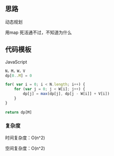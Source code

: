 ## 思路

动态规划

用map 死活通不过，不知道为什么



## 代码模板

JavaScript

```javascript
N，M，W，V
dp[0..M] = 0

for( var i = 0; i < N.length; i++) {
    for (var j = 0; j < W[i]; j++) {
        dp[j] = max(dp[j], dp[j - W[i]] + V[i])
    }
}
         
return dp[M]
```



### 复杂度

时间复杂度：O(n^2)

空间复杂度：O(n^2)